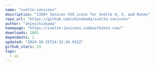 ```yaml
---
name: "svelte-ionicons"
description: "1350+ Ionicon SVG icons for Svelte 4, 5, and Runes"
repo_url: "https://github.com/shinokada/svelte-ionicons"
author: "shinichiokada"
homepage: "https://svelte-ionicons.codewithshin.com/"
downloads: 1865
dependents: 1
updated: "2024-10-25T14:32:26.931Z"
github_stars: 23
tags: 
  - ui
---
```

